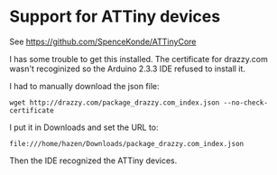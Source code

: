 # Support for ATTiny devices

See https://github.com/SpenceKonde/ATTinyCore

I has some trouble to get this installed.
The certificate for drazzy.com wasn't recoginized so the Arduino 2.3.3 IDE
refused to install it.

I had to manually download the json file:

    wget http://drazzy.com/package_drazzy.com_index.json --no-check-certificate

I put it in Downloads and set the URL to:

    file:///home/hazen/Downloads/package_drazzy.com_index.json

Then the IDE recognized the ATTiny devices.
